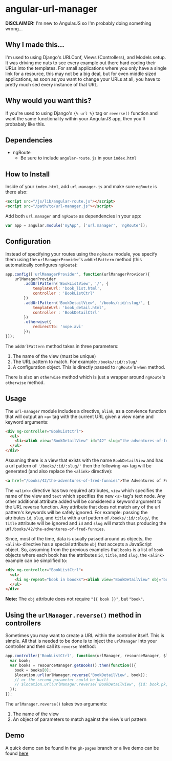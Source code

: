 angular-url-manager
===================

**DISCLAIMER:** I'm new to AngularJS so I'm probably doing something wrong...

Why I made this...
------------------
I'm used to using Django's URLConf, Views (Controllers), and Models setup. It was driving me nuts to see every example out there hard coding their URLs into the templates. For small applications where you only have a single link for a resource, this may not be a big deal, but for even middle sized applications, as soon as you want to change your URLs at all, you have to pretty much sed every instance of that URL.

Why would you want this?
-----------------------
If you're used to using Django's `{% url %}` tag or `reverse()` function and want the same functionality within your AngularJS app, then you'll probabaly like this.

Dependencies
------------
- ngRoute
  - Be sure to include `angular-route.js` in your `index.html`

How to Install
--------------
Inside of your `index.html`, add `url-manager.js` and make sure `ngRoute` is there also:

```html
<script src="/js/lib/angular-route.js"></script>
<script src="/path/to/url-manager.js"></script>
```

Add both `url.manager` and `ngRoute` as dependencies in your app:

```javascript
var app = angular.module('myApp', ['url.manager', 'ngRoute']);
```

Configuration
-------------
Instead of specifying your routes using the `ngRoute` module, you specify them using the `urlManagerProvider`'s 
`addUrlPattern` method (this automatically configures `ngRoute`):

```javascript
app.config(['urlManagerProvider', function(urlManagerProvider){
    urlManagerProvider
        .addUrlPattern('BookListView', '/', {
            templateUrl: 'book_list.html',
            controller : 'BookListCtrl'
        })
        .addUrlPattern('BookDetailView', '/books/:id/:slug/', {
            templateUrl: 'book_detail.html',
            controller : 'BookDetailCtrl'
        })
        .otherwise({
            redirectTo: 'nope.avi'
        });
}]);
```
The `addUrlPattern` method takes in three parameters:

1. The name of the view (must be unique)
1. The URL pattern to match. For example: `/books/:id/:slug/`
1. A configuration object. This is directly passed to `ngRoute`'s `when` method.

There is also an `otherwise` method which is just a wrapper around `ngRoute`'s `otherwise` method.

Usage
-----
The `url-manager` module includes a directive, `alink`, as a convience function that will output an `<a>` tag with the current URL given a view name and keyword arguments:

```html
<div ng-controller="BookListCtrl">
  <ul>
    <li><alink view="BookDetailView" id="42" slug="the-adventures-of-fred-funnies" text="The Adventures of Fred Funnies" /></li>
  </ul>
</div>
```

Assuming there is a view that exists with the name `BookDetailView` and has a url pattern of `'/books/:id/:slug/'` then the following `<a>` tag will be generated (and also replace the `<alink>` directive):

```html
<a href="/books/42/the-adventures-of-fred-funnies">The Adventures of Fred Funnies</a>
```

The `<alink>` directive has two required attributes, `view` which specifies the name of the view and `text` which specifies the new `<a>` tag's text node. Any other additional attribute added will be considered a keyword argument to the URL reverse function. Any attribute that does not match any of the url pattern's keywords will be safely ignored. For example: passing the attributes `id`, `slug`, and `title` with a url pattern of `/books/:id/:slug/`, the `title` attribute will be ignored and `id` and `slug` will match thus producing the url `/books/42/the-adventures-of-fred-funnies`.

Since, most of the time, data is usually passed around as objects, the `<alink>` directive has a special attribute `obj` that accepts a JavaScript object. So, assuming from the previous examples that `books` is a list of `book` objects where each book has the attributes `id`, `title`, and `slug`, the `<alink>` example can be simplified to:

```html
<div ng-controller="BookListCtrl">
  <ul>
    <li ng-repeat="book in boooks"><alink view="BookDetailView" obj="book" text="{{ book.title }}" /></li>
  </ul>
</div>
```
**Note:** The `obj` attribute does not require `"{{ book }}"`, but `"book"`.

Using the `urlManager.reverse()` method in controllers
------------------------------------------------------
Sometimes you may want to create a URL within the controller itself. This is simple. All that is needed to be done is to inject the `urlManager` into your controller and then call its `reverse` method:

```javascript
app.controller('BookListCtrl', function(urlManager, resourceManager, $location){
  var book;
  var books = resourceManager.getBooks().then(function(){
    book = books[0];
    $location.url(urlManager.reverse('BookDetailView', book));
    // or the second parameter could be built
    // $location.url(urlManager.reverse('BookDetailView', {id: book.pk, slug: slugify(book.title)});
  });
});
```

The `urlManager.reverse()` takes two arguments:

1. The name of the view
2. An object of parameters to match against the view's url pattern

Demo
----
A quick demo can be found in the `gh-pages` branch or a live demo can be found [here](http://frenchtoast747.github.io/angular-url-manager/)
